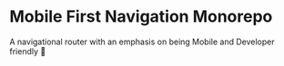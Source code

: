 # Mobile First Navigation Monorepo
A navigational router with an emphasis on being Mobile and Developer friendly 📱
